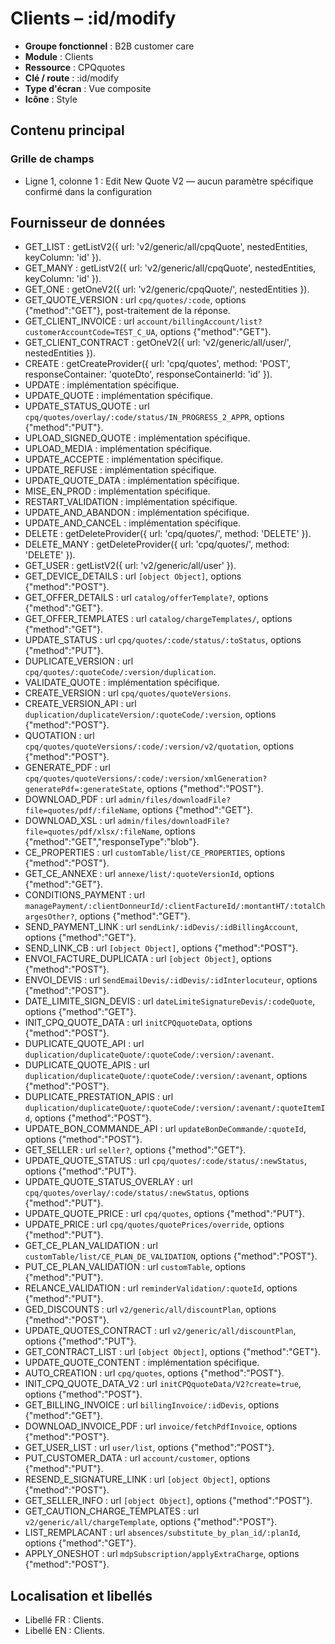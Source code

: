 # Clients – :id/modify

- **Groupe fonctionnel** : B2B customer care
- **Module** : Clients
- **Ressource** : CPQquotes
- **Clé / route** : :id/modify
- **Type d'écran** : Vue composite
- **Icône** : Style

## Contenu principal
### Grille de champs
- Ligne 1, colonne 1 : Edit New Quote V2 — aucun paramètre spécifique confirmé dans la configuration

## Fournisseur de données
- GET_LIST : getListV2({
  url: 'v2/generic/all/cpqQuote',
  nestedEntities,
  keyColumn: 'id'
}).
- GET_MANY : getListV2({
  url: 'v2/generic/all/cpqQuote',
  nestedEntities,
  keyColumn: 'id'
}).
- GET_ONE : getOneV2({
  url: 'v2/generic/cpqQuote/',
  nestedEntities
}).
- GET_QUOTE_VERSION : url `cpq/quotes/:code`, options {"method":"GET"}, post-traitement de la réponse.
- GET_CLIENT_INVOICE : url `account/billingAccount/list?customerAccountCode=TEST_C_UA`, options {"method":"GET"}.
- GET_CLIENT_CONTRACT : getOneV2({
  url: 'v2/generic/all/user/',
  nestedEntities
}).
- CREATE : getCreateProvider({
  url: 'cpq/quotes',
  method: 'POST',
  responseContainer: 'quoteDto',
  responseContainerId: 'id'
}).
- UPDATE : implémentation spécifique.
- UPDATE_QUOTE : implémentation spécifique.
- UPDATE_STATUS_QUOTE : url `cpq/quotes/overlay/:code/status/IN_PROGRESS_2_APPR`, options {"method":"PUT"}.
- UPLOAD_SIGNED_QUOTE : implémentation spécifique.
- UPLOAD_MEDIA : implémentation spécifique.
- UPDATE_ACCEPTE : implémentation spécifique.
- UPDATE_REFUSE : implémentation spécifique.
- UPDATE_QUOTE_DATA : implémentation spécifique.
- MISE_EN_PROD : implémentation spécifique.
- RESTART_VALIDATION : implémentation spécifique.
- UPDATE_AND_ABANDON : implémentation spécifique.
- UPDATE_AND_CANCEL : implémentation spécifique.
- DELETE : getDeleteProvider({
  url: 'cpq/quotes/',
  method: 'DELETE'
}).
- DELETE_MANY : getDeleteProvider({
  url: 'cpq/quotes/',
  method: 'DELETE'
}).
- GET_USER : getListV2({
  url: 'v2/generic/all/user'
}).
- GET_DEVICE_DETAILS : url `[object Object]`, options {"method":"POST"}.
- GET_OFFER_DETAILS : url `catalog/offerTemplate?`, options {"method":"GET"}.
- GET_OFFER_TEMPLATES : url `catalog/chargeTemplates/`, options {"method":"GET"}.
- UPDATE_STATUS : url `cpq/quotes/:code/status/:toStatus`, options {"method":"PUT"}.
- DUPLICATE_VERSION : url `cpq/quotes/:quoteCode/:version/duplication`.
- VALIDATE_QUOTE : implémentation spécifique.
- CREATE_VERSION : url `cpq/quotes/quoteVersions`.
- CREATE_VERSION_API : url `duplication/duplicateVersion/:quoteCode/:version`, options {"method":"POST"}.
- QUOTATION : url `cpq/quotes/quoteVersions/:code/:version/v2/quotation`, options {"method":"POST"}.
- GENERATE_PDF : url `cpq/quotes/quoteVersions/:code/:version/xmlGeneration?generatePdf=:generateState`, options {"method":"POST"}.
- DOWNLOAD_PDF : url `admin/files/downloadFile?file=quotes/pdf/:fileName`, options {"method":"GET"}.
- DOWNLOAD_XSL : url `admin/files/downloadFile?file=quotes/pdf/xlsx/:fileName`, options {"method":"GET","responseType":"blob"}.
- CE_PROPERTIES : url `customTable/list/CE_PROPERTIES`, options {"method":"POST"}.
- GET_CE_ANNEXE : url `annexe/list/:quoteVersionId`, options {"method":"GET"}.
- CONDITIONS_PAYMENT : url `managePayment/:clientDonneurId/:clientFactureId/:montantHT/:totalChargesOther?`, options {"method":"GET"}.
- SEND_PAYMENT_LINK : url `sendLink/:idDevis/:idBillingAccount`, options {"method":"GET"}.
- SEND_LINK_CB : url `[object Object]`, options {"method":"POST"}.
- ENVOI_FACTURE_DUPLICATA : url `[object Object]`, options {"method":"POST"}.
- ENVOI_DEVIS : url `SendEmailDevis/:idDevis/:idInterlocuteur`, options {"method":"POST"}.
- DATE_LIMITE_SIGN_DEVIS : url `dateLimiteSignatureDevis/:codeQuote`, options {"method":"GET"}.
- INIT_CPQ_QUOTE_DATA : url `initCPQquoteData`, options {"method":"POST"}.
- DUPLICATE_QUOTE_API : url `duplication/duplicateQuote/:quoteCode/:version/:avenant`.
- DUPLICATE_QUOTE_APIS : url `duplication/duplicateQuote/:quoteCode/:version/:avenant`, options {"method":"POST"}.
- DUPLICATE_PRESTATION_APIS : url `duplication/duplicateQuote/:quoteCode/:version/:avenant/:quoteItemId`, options {"method":"POST"}.
- UPDATE_BON_COMMANDE_API : url `updateBonDeCommande/:quoteId`, options {"method":"POST"}.
- GET_SELLER : url `seller?`, options {"method":"GET"}.
- UPDATE_QUOTE_STATUS : url `cpq/quotes/:code/status/:newStatus`, options {"method":"PUT"}.
- UPDATE_QUOTE_STATUS_OVERLAY : url `cpq/quotes/overlay/:code/status/:newStatus`, options {"method":"PUT"}.
- UPDATE_QUOTE_PRICE : url `cpq/quotes`, options {"method":"PUT"}.
- UPDATE_PRICE : url `cpq/quotes/quotePrices/override`, options {"method":"PUT"}.
- GET_CE_PLAN_VALIDATION : url `customTable/list/CE_PLAN_DE_VALIDATION`, options {"method":"POST"}.
- PUT_CE_PLAN_VALIDATION : url `customTable`, options {"method":"PUT"}.
- RELANCE_VALIDATION : url `reminderValidation/:quoteId`, options {"method":"PUT"}.
- GED_DISCOUNTS : url `v2/generic/all/discountPlan`, options {"method":"POST"}.
- UPDATE_QUOTES_CONTRACT : url `v2/generic/all/discountPlan`, options {"method":"PUT"}.
- GET_CONTRACT_LIST : url `[object Object]`, options {"method":"GET"}.
- UPDATE_QUOTE_CONTENT : implémentation spécifique.
- AUTO_CREATION : url `cpq/quotes`, options {"method":"POST"}.
- INIT_CPQ_QUOTE_DATA_V2 : url `initCPQquoteData/V2?create=true`, options {"method":"POST"}.
- GET_BILLING_INVOICE : url `billingInvoice/:idDevis`, options {"method":"GET"}.
- DOWNLOAD_INVOICE_PDF : url `invoice/fetchPdfInvoice`, options {"method":"POST"}.
- GET_USER_LIST : url `user/list`, options {"method":"POST"}.
- PUT_CUSTOMER_DATA : url `account/customer`, options {"method":"PUT"}.
- RESEND_E_SIGNATURE_LINK : url `[object Object]`, options {"method":"POST"}.
- GET_SELLER_INFO : url `[object Object]`, options {"method":"POST"}.
- GET_CAUTION_CHARGE_TEMPLATES : url `v2/generic/all/chargeTemplate`, options {"method":"POST"}.
- LIST_REMPLACANT : url `absences/substitute_by_plan_id/:planId`, options {"method":"GET"}.
- APPLY_ONESHOT : url `mdpSubscription/applyExtraCharge`, options {"method":"POST"}.

## Localisation et libellés
- Libellé FR : Clients.
- Libellé EN : Clients.